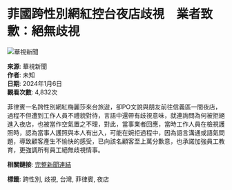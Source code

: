 # 菲國跨性別網紅控台夜店歧視　業者致歉：絕無歧視

![華視新聞](https://i.ytimg.com/an/DCJyLpbfgeVE9iZiEam-Kg/featured_channel.jpg?v=5ffbf4e1)

**來源**: 華視新聞  
**作者**: 未知  
**日期**: 2024年1月6日  
**觀看次數**: 4,832次  

菲律賓一名跨性別網紅梅麗莎來台旅遊，卻PO文說與朋友前往信義區一間夜店，過程不但遭到工作人員不禮貌對待，言語中還帶有歧視意味，就連詢問為何被拒絕進入夜店，也被當作空氣置之不理，對此，當事業者回應，當時工作人員在檢視護照時，認為當事人護照與本人有出入，可能在婉拒過程中，因為語言溝通或語氣問題，導致顧客產生不愉快的感受，已向該名顧客至上萬分歉意，也承諾加強員工教育，更強調所有員工絕無歧視情事。

**相關鏈接**: [完整新聞連結](https://news.cts.com.tw/cts/general/202401/202401062272970.html)

**標籤**: 跨性別, 歧視, 台灣, 菲律賓, 夜店